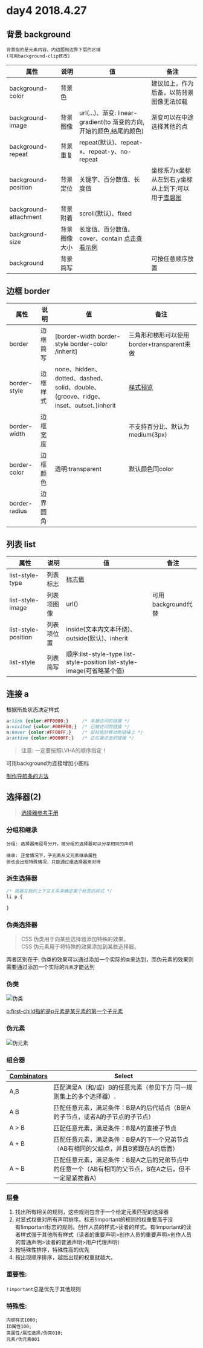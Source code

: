 # day4 2018.4.27

## 背景 background

```
背景指的是元素内容、内边距和边界下层的区域
(可用background-clip修改)
```

属性|说明|值|备注
---|---|---|---
background-color|背景色||建议加上，作为后备，以防背景图像无法加载
background-image|背景图像|url(...)、渐变: linear-gradient(to 渐变的方向,开始的颜色,结尾的颜色)|渐变可以在中途选择其他的点
background-repeat|背景重复|repeat(默认)、repeat-x、repeat-y、no-repeat|
background-position|背景定位|关键字、百分数值、长度值|坐标系为x坐标从左到右,y坐标从上到下;可以用于[雪碧图](http://www.imooc.com/learn/93)
background-attachment|背景附着|scroll(默认)、fixed|
background-size|背景图像大小|长度值、百分数值、cover、contain [点击查看示例](http://www.w3school.com.cn/tiy/c.asp?f=css_background-size&p=7)|
background|背景简写||可按任意顺序放置



## 边框 border

属性|说明|值|备注
---|---|---|---
border|边框简写|[border-width border-style border-color /inherit]|三角形和梯形可以使用border+transparent来做
border-style|边框样式|none、hidden、dotted、dashed、solid、double、(groove、ridge、inset、outset、)inherit|[样式预览](https://developer.mozilla.org/zh-CN/docs/Web/CSS/border-style)
border-width|边框宽度||不支持百分比、默认为medium(3px)
border-color|边框颜色|透明:transparent|默认颜色同color
border-radius|边界圆角||



## 列表 list

属性|说明|值|备注
---|---|---|---
list-style-type|列表标志|[标志值](http://www.w3school.com.cn/cssref/pr_list-style-type.asp)|
list-style-image|列表项图像|url()|可用background代替
list-style-position|列表项位置|inside(文本内文本环绕)、outside(默认)、inherit|
list-style|列表简写|顺序:list-style-type list-style-position list-style-image(可省略某个值)



## 连接 a

根据所处状态决定样式

```css
a:link {color:#FF0000;}		/* 未被访问的链接 */
a:visited {color:#00FF00;}	/* 已被访问的链接 */
a:hover {color:#FF00FF;}	/* 鼠标指针移动到链接上 */
a:active {color:#0000FF;}	/* 正在被点击的链接 */
```

>注意: 一定要按照LVHA的顺序指定！

可用background为连接增加小图标

[制作导航条的方法](http://www.runoob.com/css/css-navbar.html)



## 选择器(2)

> [选择器参考手册](http://www.w3school.com.cn/cssref/css_selectors.asp)

### 分组和继承

```
分组: 选择器用逗号分开，被分组的选择器可以分享相同的声明
```

```
继承: 正常情况下，子元素从父元素继承属性
但也会出现特殊情况，只能通过组选择器来对待
```

### 派生选择器

```css
/* 根据文档的上下文关系来确定某个标签的样式 */
li p {
	
}
```

### 伪类选择器

> CSS 伪类用于向某些选择器添加特殊的效果。  
CSS 伪元素用于将特殊的效果添加到某些选择器。
  
两者区别在于: 伪类的效果可以通过添加一个实际的`类`来达到，而伪元素的效果则需要通过添加一个实际的`元素`才能达到

### 伪类
![伪类](http://segmentfault.com/img/bVcccn)

[p:first-child指的是p元素是某元素的第一个子元素](http://www.w3school.com.cn/tiy/t.asp?f=css_sel_firstchild)

### 伪元素

![伪元素](http://segmentfault.com/img/bVccco)

### 组合器

[Combinators](https://developer.mozilla.org/zh-CN/docs/Learn/CSS/Introduction_to_CSS/Combinators_and_multiple_selectors)|Select
---|---
A,B|匹配满足A（和/或）B的任意元素（参见下方 同一规则集上的多个选择器）.
A B|匹配任意元素，满足条件：B是A的后代结点（B是A的子节点，或者A的子节点的子节点）
A > B|匹配任意元素，满足条件：B是A的直接子节点
A + B|匹配任意元素，满足条件：B是A的下一个兄弟节点（AB有相同的父结点，并且B紧跟在A的后面）
A ~ B|匹配任意元素，满足条件：B是A之后的兄弟节点中的任意一个（AB有相同的父节点，B在A之后，但不一定是紧挨着A)

### 层叠

1. 找出所有相关的规则，这些规则包含于一个给定元素匹配的选择器  
2. 对显式权重对所有声明排序。标志!important的规则的权重要高于没有!important标志的规则。创作人员的样式>读者的样式。有!important的读者样式强于其他所有样式（读者的重要声明>创作人员的重要声明>创作人员的普通声明>读者的普通声明>用户代理声明）  
3. 按特殊性排序，特殊性高的优先  
4. 按出现顺序排序，越后出现的权重就越大。

### 重要性: 

`!important`总是优先于其他规则

### 特殊性: 

```
内联样式1000;
ID属性100;
类属性/属性选择/伪类010;
元素/伪元素001
```
